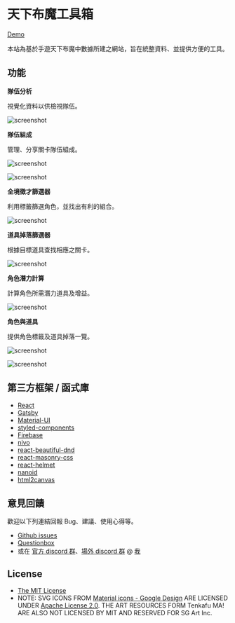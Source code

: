 # 天下布魔工具箱

[Demo](https://purindaisuki.github.io/tkfmtools/)

本站為基於手遊天下布魔中數據所建之網站，旨在統整資料、並提供方便的工具。

## 功能
**隊伍分析**

視覺化資料以供檢視隊伍。

![screenshot](https://purindaisuki.github.io/tkfmtools/readme_feature_1.png)

**隊伍組成**

管理、分享關卡隊伍組成。

![screenshot](https://purindaisuki.github.io/tkfmtools/readme_feature_2.png)

![screenshot](https://purindaisuki.github.io/tkfmtools/readme_feature_3.png)

**全境徵才篩選器**

利用標籤篩選角色，並找出有利的組合。

![screenshot](https://purindaisuki.github.io/tkfmtools/readme_feature_4.png)

**道具掉落篩選器**

根據目標道具查找相應之關卡。

![screenshot](https://purindaisuki.github.io/tkfmtools/readme_feature_5.png)

**角色潛力計算**

計算角色所需潛力道具及增益。

![screenshot](https://purindaisuki.github.io/tkfmtools/readme_feature_6.png)

**角色與道具**

提供角色標籤及道具掉落一覽。

![screenshot](https://purindaisuki.github.io/tkfmtools/readme_feature_7.png)

![screenshot](https://purindaisuki.github.io/tkfmtools/readme_feature_8.png)

## 第三方框架 / 函式庫
* [React](https://reactjs.org/)
* [Gatsby](https://www.gatsbyjs.com/)
* [Material-UI](https://material-ui.com/)
* [styled-components](https://styled-components.com/)
* [Firebase](https://firebase.google.com/)
* [nivo](https://nivo.rocks/)
* [react-beautiful-dnd](https://github.com/atlassian/react-beautiful-dnd)
* [react-masonry-css](https://github.com/paulcollett/react-masonry-css)
* [react-helmet](https://github.com/nfl/react-helmet)
* [nanoid](https://github.com/ai/nanoid)
* [html2canvas](https://github.com/niklasvh/html2canvas)

## 意見回饋
歡迎以下列連結回報 Bug、建議、使用心得等。
* [Github issues](https://github.com/purindaisuki/tkfmtools/issues)
* [Questionbox](https://peing.net/ja/b5295760aebf4c)
* 或在 [官方 discord 群](https://discord.gg/RRRABMtHYj)、[場外 discord 群](https://discord.gg/GR9fh9MfVw) @ [我](justwepurin#4265)

## License
* [The MIT License](https://github.com/purindaisuki/tkfmtools/blob/master/LICENSE)
* NOTE: SVG ICONS FROM [Material icons - Google Design](https://github.com/google/material-design-icons) ARE LICENSED UNDER [Apache License 2.0](https://github.com/google/material-design-icons/blob/master/LICENSE). THE ART RESOURCES FORM Tenkafu MA! ARE ALSO NOT LICENSED BY MIT AND RESERVED FOR SG Art Inc.
